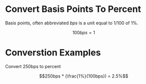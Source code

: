 # Convert Basis Points To Percent

Basis points, often abbreviated _bps_ is a unit equal to 1/100 of 1%.

```math
100bps = 1%
```

# Converstion Examples

Convert 250bps to percent

$$250bps * (\frac{1%}{100bps}) = 2.5%$$
